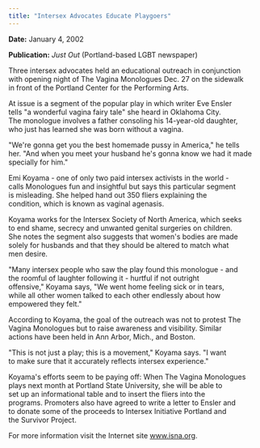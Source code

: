 ```yaml
---
title: "Intersex Advocates Educate Playgoers"
---
```


  
<b class=dr>Date:</b> January 4, 2002  
  
<b class=dr>Publication:</b> _Just Out_ (Portland-based LGBT newspaper)  
  


  
Three intersex advocates held an educational outreach in conjunction  
with opening night of The Vagina Monologues Dec. 27 on the sidewalk  
in front of the Portland Center for the Performing Arts.  


  
At issue is a segment of the popular play in which writer Eve Ensler  
tells "a wonderful vagina fairy tale" she heard in Oklahoma City.  
The monologue involves a father consoling his 14-year-old daughter,  
who just has learned she was born without a vagina.  


  
"We're gonna get you the best homemade pussy in America," he tells  
her. "And when you meet your husband he's gonna know we had it made  
specially for him."  


  
Emi Koyama - one of only two paid intersex activists in the world -  
calls Monologues fun and insightful but says this particular segment  
is misleading. She helped hand out 350 fliers explaining the  
condition, which is known as vaginal agenasis.  


  
Koyama works for the Intersex Society of North America, which seeks  
to end shame, secrecy and unwanted genital surgeries on children.  
She notes the segment also suggests that women's bodies are made  
solely for husbands and that they should be altered to match what  
men desire.  


  
"Many intersex people who saw the play found this monologue - and  
the roomful of laughter following it - hurtful if not outright  
offensive," Koyama says, "We went home feeling sick or in tears,  
while all other women talked to each other endlessly about how  
empowered they felt."  


  
According to Koyama, the goal of the outreach was not to protest The  
Vagina Monologues but to raise awareness and visibility. Similar  
actions have been held in Ann Arbor, Mich., and Boston.  


  
"This is not just a play; this is a movement," Koyama says. "I want  
to make sure that it accurately reflects intersex experience."  


  
Koyama's efforts seem to be paying off: When The Vagina Monologues  
plays next month at Portland State University, she will be able to  
set up an informational table and to insert the fliers into the  
programs. Promoters also have agreed to write a letter to Ensler and  
to donate some of the proceeds to Intersex Initiative Portland and  
the Survivor Project.  


  
For more information visit the Internet site www.isna.org.